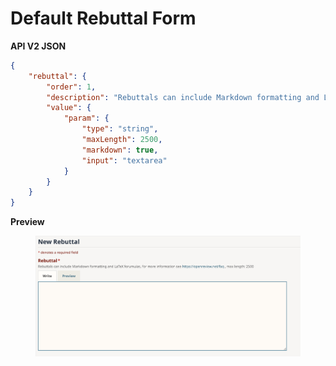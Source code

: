# Default Rebuttal Form

**API V2 JSON**

```json
{
    "rebuttal": {
        "order": 1,
        "description": "Rebuttals can include Markdown formatting and LaTeX forumulas, for more information see https://openreview.net/faq , max length: 2500",
        "value": {
            "param": {
                "type": "string",
                "maxLength": 2500,
                "markdown": true,
                "input": "textarea"
            }
        }
    }
}
```

**Preview**

<figure><img src="../../.gitbook/assets/Screen Shot 2023-11-20 at 2.27.09 PM.png" alt=""><figcaption></figcaption></figure>
